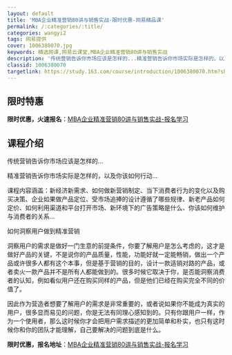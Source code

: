 ```yaml
---
layout: default
title: 'MBA企业精准营销80讲与销售实战-限时优惠-网易精品课'
permalink: /:categories/:title/
categories: wangyi2
tags: 网易提供
cover: 1006380070.jpg
keywords: 精选网课,网易云课堂,MBA企业精准营销80讲与销售实战
description: '传统营销告诉你市场应该是怎样的...精准营销告诉你市场实际是怎样的，以及你该如何行动...课程内容涵盖：新经济新需求、如'
classid: 1006380070
targetlink: https://study.163.com/course/introduction/1006380070.htm?share=1&shareId=1025206652&utm_campaign=share&utm_medium=iphoneShare&utm_source=&utm_u=1025206652
---
```


## 限时特惠

**限时优惠，火速报名**：[MBA企业精准营销80讲与销售实战-报名学习](https://study.163.com/course/introduction/1006380070.htm?share=1&shareId=1025206652&utm_campaign=share&utm_medium=iphoneShare&utm_source=&utm_u=1025206652)

## 课程介绍

传统营销告诉你市场应该是怎样的...

精准营销告诉你市场实际是怎样的，以及你该如何行动...

课程内容涵盖：新经济新需求、如何做新营销制定、当下消费者行为的变化以及购买决策、企业如果做产品定位、受市场追捧的设计遵循了哪些规律、新老产品如何定价、如何利用渠道和平台打开市场、新环境下的广告策略是什么、你该如何维护与消费者的关系...



如何洞察用户做到精准营销 

洞察用户的需求是做好一门生意的前提条件，你要了解用户是怎么考虑的，这才是做好产品的关键，不是说你的产品质量，性能，功能好就一定能畅销，做出一个产品或许很多人都有这个本事，但是基于营销的目的，设计一款适销对路的产品，或者卖火一款产品并不是所有人都能做到的。很多时候它取决于你，是否能洞察消费者的认知，例如看似用户还在购买同样的产品，但是他们已经在购买完全不同的价值了。

因此作为营造者想要了解用户的需求是非常重要的，或者说如果你不能成为真实的用户，很多显而易见的问题，你是无法有同理心感知到的。只有你跟用户一样，作为一个使用者，那么这时候你才会把用户需求描述的更加简单和朴实，也只有这时候你和你的团队才能理解，自己要解决的问题到底是什么。

**限时优惠，报名地址**：[MBA企业精准营销80讲与销售实战-报名学习](https://study.163.com/course/introduction/1006380070.htm?share=1&shareId=1025206652&utm_campaign=share&utm_medium=iphoneShare&utm_source=&utm_u=1025206652)

